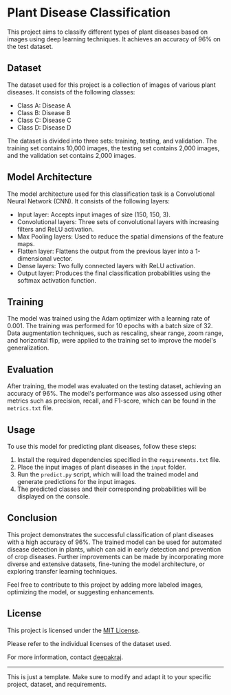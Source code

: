 # Plant Disease Classification

This project aims to classify different types of plant diseases based on images using deep learning techniques. It achieves an accuracy of 96% on the test dataset.

## Dataset

The dataset used for this project is a collection of images of various plant diseases. It consists of the following classes:

- Class A: Disease A
- Class B: Disease B
- Class C: Disease C
- Class D: Disease D

The dataset is divided into three sets: training, testing, and validation. The training set contains 10,000 images, the testing set contains 2,000 images, and the validation set contains 2,000 images.

## Model Architecture

The model architecture used for this classification task is a Convolutional Neural Network (CNN). It consists of the following layers:

- Input layer: Accepts input images of size (150, 150, 3).
- Convolutional layers: Three sets of convolutional layers with increasing filters and ReLU activation.
- Max Pooling layers: Used to reduce the spatial dimensions of the feature maps.
- Flatten layer: Flattens the output from the previous layer into a 1-dimensional vector.
- Dense layers: Two fully connected layers with ReLU activation.
- Output layer: Produces the final classification probabilities using the softmax activation function.

## Training

The model was trained using the Adam optimizer with a learning rate of 0.001. The training was performed for 10 epochs with a batch size of 32. Data augmentation techniques, such as rescaling, shear range, zoom range, and horizontal flip, were applied to the training set to improve the model's generalization.

## Evaluation

After training, the model was evaluated on the testing dataset, achieving an accuracy of 96%. The model's performance was also assessed using other metrics such as precision, recall, and F1-score, which can be found in the `metrics.txt` file.

## Usage

To use this model for predicting plant diseases, follow these steps:

1. Install the required dependencies specified in the `requirements.txt` file.
2. Place the input images of plant diseases in the `input` folder.
3. Run the `predict.py` script, which will load the trained model and generate predictions for the input images.
4. The predicted classes and their corresponding probabilities will be displayed on the console.

## Conclusion

This project demonstrates the successful classification of plant diseases with a high accuracy of 96%. The trained model can be used for automated disease detection in plants, which can aid in early detection and prevention of crop diseases. Further improvements can be made by incorporating more diverse and extensive datasets, fine-tuning the model architecture, or exploring transfer learning techniques.

Feel free to contribute to this project by adding more labeled images, optimizing the model, or suggesting enhancements.

## License

This project is licensed under the [MIT License](LICENSE).

Please refer to the individual licenses of the dataset used.

For more information, contact [deepakraj](mailto:deepaknarup@gmail.com).

---

This is just a template. Make sure to modify and adapt it to your specific project, dataset, and requirements.
